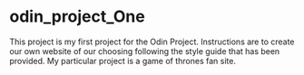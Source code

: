 # odin_project_One

This project is my first project for the Odin Project. Instructions are to create our own website of our choosing following the style guide that has been provided. My particular project is a game of thrones fan site. 